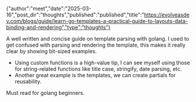 {"author":"meet","date":"2025-03-16","post_dir":"thoughts","published":"published","title":"https://evolveasdev.com/blogs/guide/learn-go-templates-a-practical-guide-to-layouts-data-binding-and-rendering","type":"thoughts"}

A well written and concise guide on template parsing with golang.
I used to get confused with parsing and rendering the template, this makes it really clear by showing bit-sized examples.

- Using custom functions is a high-value tip, I can see myself using those for string-related functions like title case, stringify, date parsing, etc.
- Another great example is the templates, we can create partials for reusability.

Must read for golang beginners.